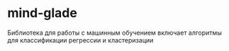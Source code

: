 # mind-glade
Библиотека для работы с машинным обучением включает алгоритмы для классификации регрессии и кластеризации
